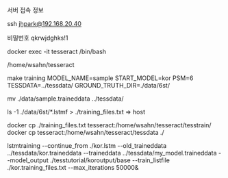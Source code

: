 서버 접속 정보

ssh jhpark@192.168.20.40

비밀번호 qkrwjdghks!1

 docker exec -it tesseract /bin/bash

/home/wsahn/tesseract


 
make training MODEL_NAME=sample START_MODEL=kor PSM=6 TESSDATA=../tessdata/ GROUND_TRUTH_DIR=./data/6st/

mv ./data/sample.traineddata ../tessdata/

ls -1 ./data/6st/*.lstmf > ./training_files.txt
=> host  

docker cp ./training_files.txt tesseract:/home/wsahn/tesseract/tesstrain/
docker cp tesseract:/home/wsahn/tesseract/tessdata ./

lstmtraining --continue_from ./kor.lstm --old_traineddata ../tessdata/kor.traineddata --traineddata ../tessdata/my_model.traineddata --model_output ./tesstutorial/koroutput/base --train_listfile ./kor.training_files.txt --max_iterations 50000&